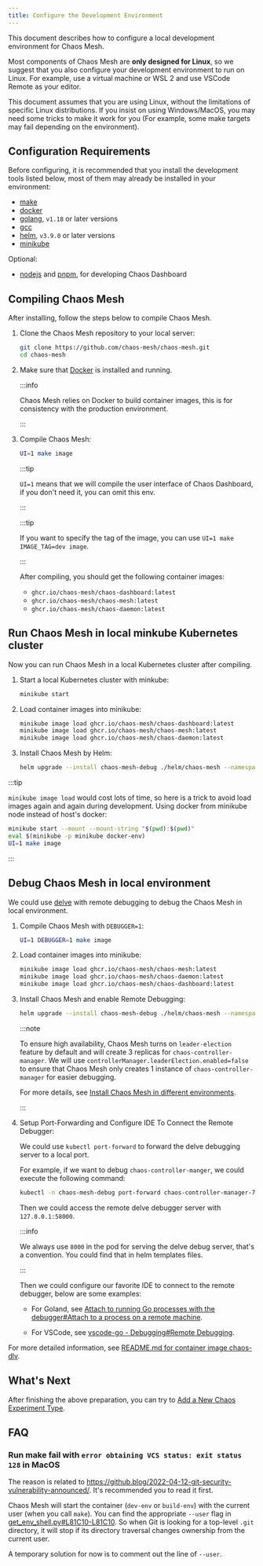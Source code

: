 ```yaml
---
title: Configure the Development Environment
---
```


This document describes how to configure a local development environment for Chaos Mesh.

Most components of Chaos Mesh are **only designed for Linux**, so we suggest that you also configure your development environment to run on Linux. For example, use a virtual machine or WSL 2 and use VSCode Remote as your editor.

This document assumes that you are using Linux, without the limitations of specific Linux distributions. If you insist on using Windows/MacOS, you may need some tricks to make it work for you (For example, some make targets may fail depending on the environment).

## Configuration Requirements

Before configuring, it is recommended that you install the development tools listed below, most of them may already be installed in your environment:

- [make](https://www.gnu.org/software/make/)
- [docker](https://docs.docker.com/install/)
- [golang](https://go.dev/doc/install), `v1.18` or later versions
- [gcc](https://gcc.gnu.org/)
- [helm](https://helm.sh/), `v3.9.0` or later versions
- [minikube](https://minikube.sigs.k8s.io/docs/start/)

Optional:

- [nodejs](https://nodejs.org/en/) and [pnpm](https://pnpm.io/), for developing Chaos Dashboard

## Compiling Chaos Mesh

After installing, follow the steps below to compile Chaos Mesh.

1. Clone the Chaos Mesh repository to your local server:

   ```bash
   git clone https://github.com/chaos-mesh/chaos-mesh.git
   cd chaos-mesh
   ```

2. Make sure that [Docker](https://docs.docker.com/install/) is installed and running.

   :::info

   Chaos Mesh relies on Docker to build container images, this is for consistency with the production environment.

   :::

3. Compile Chaos Mesh:

   ```bash
   UI=1 make image
   ```

   :::tip

   `UI=1` means that we will compile the user interface of Chaos Dashboard, if you don't need it, you can omit this env.

   :::

   :::tip

   If you want to specify the tag of the image, you can use `UI=1 make IMAGE_TAG=dev image`.

   :::

   After compiling, you should get the following container images:

   - `ghcr.io/chaos-mesh/chaos-dashboard:latest`
   - `ghcr.io/chaos-mesh/chaos-mesh:latest`
   - `ghcr.io/chaos-mesh/chaos-daemon:latest`

## Run Chaos Mesh in local minkube Kubernetes cluster

Now you can run Chaos Mesh in a local Kubernetes cluster after compiling.

1. Start a local Kubernetes cluster with minkube:

   ```bash
   minikube start
   ```

2. Load container images into minikube:

   ```bash
   minikube image load ghcr.io/chaos-mesh/chaos-dashboard:latest
   minikube image load ghcr.io/chaos-mesh/chaos-mesh:latest
   minikube image load ghcr.io/chaos-mesh/chaos-daemon:latest
   ```

3. Install Chaos Mesh by Helm:

   ```bash
   helm upgrade --install chaos-mesh-debug ./helm/chaos-mesh --namespace=chaos-mesh-debug --create-namespace
   ```

:::tip

`minikube image load` would cost lots of time, so here is a trick to avoid load images again and again during development. Using docker from minikube node instead of host's docker:

```bash
minikube start --mount --mount-string "$(pwd):$(pwd)"
eval $(minikube -p minikube docker-env)
UI=1 make image
```

:::

## Debug Chaos Mesh in local environment

We could use [delve](https://github.com/go-delve/delve) with remote debugging to debug the Chaos Mesh in local environment.

1. Compile Chaos Mesh with `DEBUGGER=1`:

   ```bash
   UI=1 DEBUGGER=1 make image
   ```

2. Load container images into minikube:

   ```bash
   minikube image load ghcr.io/chaos-mesh/chaos-mesh:latest
   minikube image load ghcr.io/chaos-mesh/chaos-daemon:latest
   minikube image load ghcr.io/chaos-mesh/chaos-dashboard:latest
   ```

3. Install Chaos Mesh and enable Remote Debugging:

   ```bash
   helm upgrade --install chaos-mesh-debug ./helm/chaos-mesh --namespace=chaos-mesh-debug --create-namespace --set chaosDlv.enable=true --set controllerManager.leaderElection.enabled=false
   ```

   :::note

   To ensure high availability, Chaos Mesh turns on `leader-election` feature by default and will create 3 replicas for `chaos-controller-manager`. We will use `controllerManager.leaderElection.enabled=false` to ensure that Chaos Mesh only creates 1 instance of `chaos-controller-manager` for easier debugging.

   For more details, see [Install Chaos Mesh in different environments](production-installation-using-helm.md#step-4-install-chaos-mesh-in-different-environments).

   :::

4. Setup Port-Forwarding and Configure IDE To Connect the Remote Debugger:

   We could use `kubectl port-forward` to forward the delve debugging server to a local port.

   For example, if we want to debug `chaos-controller-manger`, we could execute the following command:

   ```bash
   kubectl -n chaos-mesh-debug port-forward chaos-controller-manager-766dc8488d-7n5bq 58000:8000
   ```

   Then we could access the remote delve debugger server with `127.0.0.1:58000`.

   :::info

   We always use `8000` in the pod for serving the delve debug server, that's a convention. You could find that in helm templates files.

   :::

   Then we could configure our favorite IDE to connect to the remote debugger, below are some examples:

   - For Goland, see [Attach to running Go processes with the debugger#Attach to a process on a remote machine](https://www.jetbrains.com/help/go/attach-to-running-go-processes-with-debugger.html#attach-to-a-process-on-a-remote-machine).

   - For VSCode, see [vscode-go - Debugging#Remote Debugging](https://github.com/golang/vscode-go/blob/master/docs/debugging.md#remote-debugging).

For more detailed information, see [README.md for container image chaos-dlv](https://github.com/chaos-mesh/chaos-mesh/blob/master/images/chaos-dlv/README.md).

## What's Next

After finishing the above preparation, you can try to [Add a New Chaos Experiment Type](add-new-chaos-experiment-type.md).

## FAQ

### Run make fail with `error obtaining VCS status: exit status 128` in MacOS

The reason is related to https://github.blog/2022-04-12-git-security-vulnerability-announced/. It's recommended you to read it first.

Chaos Mesh will start the container (`dev-env` or `build-env`) with the current user (when you call `make`). You can find the appropriate `--user` flag in [get_env_shell.py#L81C10-L81C10](https://github.com/chaos-mesh/chaos-mesh/blob/813b650c02e0b065ae5c4707725c346929ab1847/build/get_env_shell.py#L81C10-L81C10). So when Git is looking for a top-level `.git` directory, it will stop if its directory traversal changes ownership from the current user.

A temporary solution for now is to comment out the line of `--user`.

